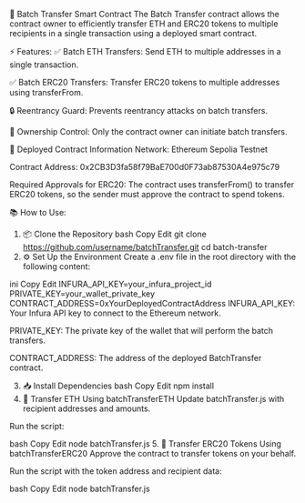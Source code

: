 🚀 Batch Transfer Smart Contract
The Batch Transfer contract allows the contract owner to efficiently transfer ETH and ERC20 tokens to multiple recipients in a single transaction using a deployed smart contract.

⚡️ Features:
✅ Batch ETH Transfers: Send ETH to multiple addresses in a single transaction.

✅ Batch ERC20 Transfers: Transfer ERC20 tokens to multiple addresses using transferFrom.

🔒 Reentrancy Guard: Prevents reentrancy attacks on batch transfers.

👑 Ownership Control: Only the contract owner can initiate batch transfers.

📄 Deployed Contract Information
Network: Ethereum Sepolia Testnet

Contract Address: 0x2CB3D3fa58f79BaE700d0F73ab87530A4e975c79

Required Approvals for ERC20:
The contract uses transferFrom() to transfer ERC20 tokens, so the sender must approve the contract to spend tokens.

📚 How to Use:
1. 📦 Clone the Repository
bash
Copy
Edit
git clone https://github.com/username/batchTransfer.git
cd batch-transfer
2. ⚙️ Set Up the Environment
Create a .env file in the root directory with the following content:

ini
Copy
Edit
INFURA_API_KEY=your_infura_project_id
PRIVATE_KEY=your_wallet_private_key
CONTRACT_ADDRESS=0xYourDeployedContractAddress
INFURA_API_KEY: Your Infura API key to connect to the Ethereum network.

PRIVATE_KEY: The private key of the wallet that will perform the batch transfers.

CONTRACT_ADDRESS: The address of the deployed BatchTransfer contract.

3. 📥 Install Dependencies
bash
Copy
Edit
npm install
4. 💸 Transfer ETH Using batchTransferETH
Update batchTransfer.js with recipient addresses and amounts.

Run the script:

bash
Copy
Edit
node batchTransfer.js
5. 🎁 Transfer ERC20 Tokens Using batchTransferERC20
Approve the contract to transfer tokens on your behalf.

Run the script with the token address and recipient data:

bash
Copy
Edit
node batchTransfer.js
